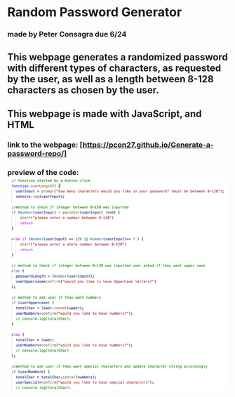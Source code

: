 # Random Password Generator
### made by Peter Consagra due 6/24

## This webpage generates a randomized password with different types of characters, as requested by the user, as well as a length between 8-128 characters as chosen by the user. 
## This webpage is made with JavaScript, and HTML

### link to the webpage: [https://pcon27.github.io/Generate-a-password-repo/]

### preview of the code: ![alt text](https://github.com/Pcon27/Generate-a-password-repo/blob/3c3aea5e972af52befc16930f6ca80fd10d1c2f8/Screen%20Shot%202021-06-24%20at%2010.19.06%20PM.png)


